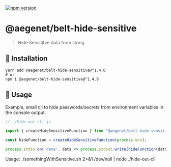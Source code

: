 [![npm version](https://img.shields.io/npm/v/@aegenet/belt-hide-sensitive.svg)](https://www.npmjs.com/package/@aegenet/belt-hide-sensitive)
<br>

# @aegenet/belt-hide-sensitive

> Hide Sensititve data from string

## 💾 Installation

```shell
yarn add @aegenet/belt-hide-sensitive@^1.4.0
# or
npm i @aegenet/belt-hide-sensitive@^1.4.0
```

## 📝 Usage

Example, small cli to hide passwords/secrets from environment variables in the console output.

```typescript
// ./hide-out-cli.js

import { createHideSensitiveFunction } from '@aegenet/belt-hide-sensitive';

const hideFunction = createHideSensitiveFunction(process.env);

process.stdin.on('data', data => process.stdout.write(hideFunction(data.toString())));
```

Usage: ./somethingWithSensitive.sh 2>&1 /dev/null | node ./hide-out-cli
